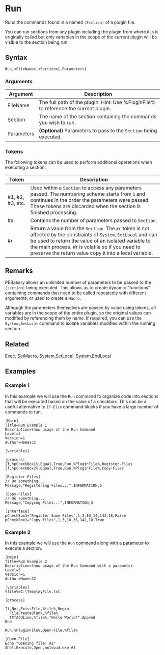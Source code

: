 # Run

Runs the commands found in a named `[Section]` of a plugin file.

You can run sections from any plugin including the plugin from where `Run` is originally called but only variables in the scope of the current plugin will be visible to the section being run.

## Syntax

```pebakery
Run,<FileName>,<Section>[,Parameters]
```

### Arguments

| Argument | Description |
| --- | --- |
| FileName | The full path of the plugin. Hint: Use %PluginFile% to reference the current plugin. |
| Section | The name of the section containing the commands you wish to run. |
| Parameters | **(Optional)** Parameters to pass to the `Section` being executed. |

### Tokens

The following tokens can be used to perform additional operations when executing a section.

| Token | Description |
| --- | --- |
| #1, #2, #3, etc. | Used within a `Section` to access any parameters passed. The numbering scheme starts from `1` and continues in the order the parameters were passed. These tokens are discarded when the section is finished processing. |
| #a | Contains the number of parameters passed to `Section`. |
| #r | Return a value from the `Section`. The `#r` token is not affected by the constraints of `System,SetLocal` and can be used to return the value of an isolated variable to the main process. #r is volatile so if you need to preserve the return value copy it into a local variable. |

## Remarks

PEBakery allows an unlimited number of parameters to be passed to the `[section]` being executed. This allows us to create dynamic "functions" containing commands that need to be called repeatedly with different arguments, or used to create a `Macro`.

Although the parameters themselves are passed by value using tokens, all variables are in the scope of the entire plugin, so the original values can modified by referencing them by name. If required, you can use the `System,SetLocal` command to isolate variables modified within the running section.

## Related

[Exec](./Exec.md), [SetMacro](../15_Control/SetMacro.md), [System,SetLocal](../12_System/SetLocal.md), [System,EndLocal](../12_System/EndLocal.md)

## Examples

### Example 1

In this example we will use the `Run` command to organize code into sections that will be executed based on the value of a checkbox. This can be a useful alternative to `If-Else` command blocks if you have a large number of commands to run.

```pebakery
[Main]
Title=Run Example 1
Description=Show usage of the Run Command
Level=5
Version=1
Author=Homes32

[variables]

[process]
If,%pCheckBox1%,Equal,True,Run,%PluginFile%,Register-Files
If,%pCheckBox2%,Equal,True,Run,%PluginFile%,Copy-Files

[Register-Files]
// Do something...
Message,"Registering Files...",INFORMATION,5

[Copy-Files]
// Do something...
Message,"Copying Files...",INFORMATION,5

[Interface]
pCheckBox1="Register Some Files",1,3,10,14,143,18,False
pCheckBox2="Copy files",1,3,10,36,142,18,True
```

### Example 2

In this example we will use the `Run` command along with a parameter to execute a section.

```pebakery
[Main]
Title=Run Example 2
Description=Show usage of the Run Command with a parameter.
Level=5
Version=1
Author=Homes32

[variables]
%file%=C:\Temp\myFile.txt

[process]

If,Not,ExistFile,%file%,Begin
  FileCreateBlank,%file%
  TXTAddLine,%file%,"Hello World!",Append
End

Run,%PluginFile%,Open-File,%file%

[Open-File]
Echo,"Opening file: #1"
ShellExecute,Open,notepad.exe,#1
```